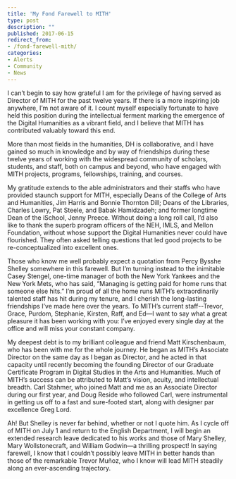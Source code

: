 ```yaml
---
title: 'My Fond Farewell to MITH'
type: post
description: ""
published: 2017-06-15
redirect_from: 
- /fond-farewell-mith/
categories:
- Alerts
- Community
- News
---
```

I can’t begin to say how grateful I am for the privilege of having served as Director of MITH for the past twelve years. If there is a more inspiring job anywhere, I’m not aware of it. I count myself especially fortunate to have held this position during the intellectual ferment marking the emergence of the Digital Humanities as a vibrant field, and I believe that MITH has contributed valuably toward this end.

More than most fields in the humanities, DH is collaborative, and I have gained so much in knowledge and by way of friendships during these twelve years of working with the widespread community of scholars, students, and staff, both on campus and beyond, who have engaged with MITH projects, programs, fellowships, training, and courses.

My gratitude extends to the able administrators and their staffs who have provided staunch support for MITH, especially Deans of the College of Arts and Humanities, Jim Harris and Bonnie Thornton Dill; Deans of the Libraries, Charles Lowry, Pat Steele, and Babak Hamidzadeh; and former longtime Dean of the iSchool, Jenny Preece. Without doing a long roll call, I’d also like to thank the superb program officers of the NEH, IMLS, and Mellon Foundation, without whose support the Digital Humanities never could have flourished. They often asked telling questions that led good projects to be re-conceptualized into excellent ones.

Those who know me well probably expect a quotation from Percy Bysshe Shelley somewhere in this farewell. But I’m turning instead to the inimitable Casey Stengel, one-time manager of both the New York Yankees and the New York Mets, who has said, “Managing is getting paid for home runs that someone else hits.” I’m proud of all the home runs MITH’s extraordinarily talented staff has hit during my tenure, and I cherish the long-lasting friendships I’ve made here over the years. To MITH’s current staff--Trevor, Grace, Purdom, Stephanie, Kirsten, Raff, and Ed—I want to say what a great pleasure it has been working with you: I’ve enjoyed every single day at the office and will miss your constant company.

My deepest debt is to my brilliant colleague and friend Matt Kirschenbaum, who has been with me for the whole journey. He began as MITH’s Associate Director on the same day as I began as Director, and he acted in that capacity until recently becoming the founding Director of our Graduate Certificate Program in Digital Studies in the Arts and Humanities. Much of MITH’s success can be attributed to Matt’s vision, acuity, and intellectual breadth. Carl Stahmer, who joined Matt and me as an Associate Director during our first year, and Doug Reside who followed Carl, were instrumental in getting us off to a fast and sure-footed start, along with designer par excellence Greg Lord.

Ah! But Shelley is never far behind, whether or not I quote him. As I cycle off of MITH on July 1 and return to the English Department, I will begin an extended research leave dedicated to his works and those of Mary Shelley, Mary Wollstonecraft, and William Godwin—a thrilling prospect! In saying farewell, I know that I couldn’t possibly leave MITH in better hands than those of the remarkable Trevor Muñoz, who I know will lead MITH steadily along an ever-ascending trajectory.
